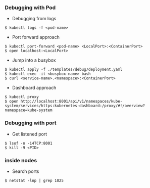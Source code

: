 ### Debugging with Pod

- Debugging from logs
```
$ kubectl logs -f <pod-name>
```

- Port forward approach
```
$ kubectl port-forward <pod-name> <LocalPort>:<ContainerPort>
$ open localhost:<LocalPort>
```

- Jump into a busybox
```
$ kubectl apply -f ./templates/debug/deployment.yaml
$ kubectl exec -it <busybox-name> bash
$ curl <service-name>.<namespace>:<ContainerPort>
```

- Dashboard approach
```
$ kubectl proxy
$ open http://localhost:8001/api/v1/namespaces/kube-system/services/https:kubernetes-dashboard:/proxy/#!/overview?namespace=kube-system
```


### Debugging with port

- Get listened port
```
$ lsof -n -i4TCP:8001
$ kill -9 <PID>
```

### inside nodes

- Search ports
```
$ netstat -lnp | grep 1025
```
